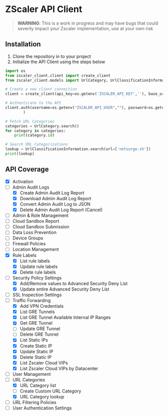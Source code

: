 # ZScaler API Client

> **WARNING**: This is a work in progress and may have bugs that could severily impact your Zscaler implementation, use at your own risk

## Installation

1. Clone the repository in to your project
2. Initialize the API Client using the steps below

```python
import os
from zscaler_client.client import create_client
from zscaler_client.models import UrlCategory, UrlClassificationInformation

# Create a new client connection
client = create_client(api_key=os.getenv('ZSCALER_API_KEY',''), base_url=os.getenv('ZSCALER_BASE_URL',''))

# Authenticate to the API
client.auth(username=os.getenv("ZSCALER_API_USER",""), password=os.getenv("ZSCALER_API_USER_PASSWORD","")
        )

# Fetch URL Categories
categories = UrlCategory.search()
for category in categories:
    print(category.id)

# Search URL Categorizations
lookup = UrlClassificationInformation.search(url=['netsurge.sh'])
print(lookup)
```

## API Coverage

- [x] Activation
- [ ] Admin Audit Logs
    - [x] Create Admin Audit Log Report
    - [x] Download Admin Audit Log Report
    - [x] Convert Admin Audit Log to JSON
    - [x] Delete Admin Audit Log Report (Cancel)
- [ ] Admin & Role Management
- [ ] Cloud Sandbox Report
- [ ] Cloud Sandbox Submission
- [ ] Data Loss Prevention
- [ ] Device Groups
- [ ] Firewall Policies
- [ ] Location Management
- [x] Rule Labels
    - [x] List rule labels
    - [x] Update rule labels
    - [x] Delete rule labels
- [ ] Security Policy Settings
    - [x] Add/Remove values to Advanced Security Deny List
    - [x] Update entire Advanced Security Deny List
- [ ] SSL Inspection Settings
- [ ] Traffic Forwarding
    - [x] Add VPN Credentials
    - [x] List GRE Tunnels
    - [x] List GRE Tunnel Available Internal IP Ranges
    - [x] Get GRE Tunnel
    - [ ] Update GRE Tunnel
    - [ ] Delete GRE Tunnel
    - [x] List Static IPs
    - [x] Create Static IP
    - [x] Update Static IP
    - [x] Delete Static IP
    - [x] List Zscaler Cloud VIPs
    - [x] List Zscaler Cloud VIPs by Datacenter
- [ ] User Management
- [ ] URL Categories
    - [x] URL Category list
    - [ ] Create Custom URL Category
    - [x] URL Category lookup
- [ ] URL Filtering Policies
- [ ] User Authentication Settings
